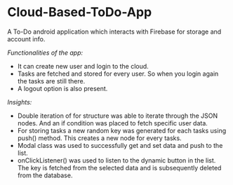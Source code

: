 # Cloud-Based-ToDo-App
A To-Do android application which interacts with Firebase for storage and account info. 

*Functionalities of the app:*
- It can create new user and login to the cloud.
- Tasks are fetched and stored for every user. So when you login again the tasks are still there.
- A logout option is also present.

*Insights:*
- Double iteration of for structure was able to iterate through the JSON nodes. And an if condition was placed to fetch specific user data.
- For storing tasks a new random key was generated for each tasks using push() method. This creates a new node for every tasks.
- Modal class was used to successfully get and set data and push to the list.
- onClickListener() was used to listen to the dynamic button in the list. The key is fetched from the selected data and is subsequently deleted from the database.
